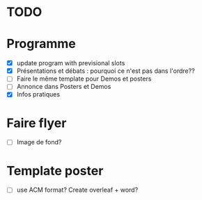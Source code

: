 # TODO

# Programme

- [x] update program with previsional slots
- [x] Présentations et débats : pourquoi ce n'est pas dans l'ordre??
- [ ] Faire le même template pour Demos et posters
- [ ] Annonce dans Posters et Demos
- [x] Infos pratiques

# Faire flyer
- [ ] Image de fond?
# Template poster
- [ ] use ACM format? Create overleaf + word?